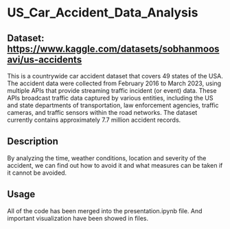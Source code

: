 # US_Car_Accident_Data_Analysis
## Dataset: https://www.kaggle.com/datasets/sobhanmoosavi/us-accidents
This is a countrywide car accident dataset that covers 49 states of the USA. The accident data were collected from February 2016 to March 2023, using multiple APIs that provide streaming traffic incident (or event) data. These APIs broadcast traffic data captured by various entities, including the US and state departments of transportation, law enforcement agencies, traffic cameras, and traffic sensors within the road networks. The dataset currently contains approximately 7.7 million accident records.
## Description
By analyzing the time, weather conditions, location and severity of the accident, we can find out how to avoid it and what measures can be taken if it cannot be avoided.
## Usage
All of the code has been merged into the presentation.ipynb file. And important visualization have been showed in files.

